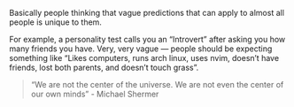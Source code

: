 Basically people thinking that vague predictions that can apply to almost all people is unique to them.

For example, a personality test calls you an “Introvert” after asking you how many friends you have. Very, very vague — people should be expecting something like “Likes computers, runs arch linux, uses nvim, doesn’t have friends, lost both parents, and doesn’t touch grass”.

> “We are not the center of the universe. We are not even the center of our own minds”
>  \- Michael Shermer
